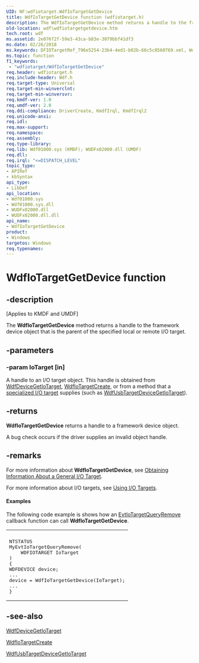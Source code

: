 ```yaml
---
UID: NF:wdfiotarget.WdfIoTargetGetDevice
title: WdfIoTargetGetDevice function (wdfiotarget.h)
description: The WdfIoTargetGetDevice method returns a handle to the framework device object that is the parent of the specified local or remote I/O target.
old-location: wdf\wdfiotargetgetdevice.htm
tech.root: wdf
ms.assetid: 2e076f2f-59e3-43ca-b83e-3079bbf41df3
ms.date: 02/26/2018
ms.keywords: DFIOTargetRef_796e5254-23b4-4ed1-b02b-66c5c8560769.xml, WdfIoTargetGetDevice, WdfIoTargetGetDevice method, kmdf.wdfiotargetgetdevice, wdf.wdfiotargetgetdevice, wdfiotarget/WdfIoTargetGetDevice
ms.topic: function
f1_keywords:
 - "wdfiotarget/WdfIoTargetGetDevice"
req.header: wdfiotarget.h
req.include-header: Wdf.h
req.target-type: Universal
req.target-min-winverclnt: 
req.target-min-winversvr: 
req.kmdf-ver: 1.0
req.umdf-ver: 2.0
req.ddi-compliance: DriverCreate, KmdfIrql, KmdfIrql2
req.unicode-ansi: 
req.idl: 
req.max-support: 
req.namespace: 
req.assembly: 
req.type-library: 
req.lib: Wdf01000.sys (KMDF); WUDFx02000.dll (UMDF)
req.dll: 
req.irql: "<=DISPATCH_LEVEL"
topic_type:
- APIRef
- kbSyntax
api_type:
- LibDef
api_location:
- Wdf01000.sys
- Wdf01000.sys.dll
- WUDFx02000.dll
- WUDFx02000.dll.dll
api_name:
- WdfIoTargetGetDevice
product:
- Windows
targetos: Windows
req.typenames: 
---
```


# WdfIoTargetGetDevice function


## -description


<p class="CCE_Message">[Applies to KMDF and UMDF]</p>

The <b>WdfIoTargetGetDevice</b> method returns a handle to the framework device object that is the parent of the specified local or remote I/O target.


## -parameters




### -param IoTarget [in]

A handle to an I/O target object. This handle is obtained from <a href="https://docs.microsoft.com/windows-hardware/drivers/ddi/content/wdfdevice/nf-wdfdevice-wdfdevicegetiotarget">WdfDeviceGetIoTarget</a>, <a href="https://docs.microsoft.com/windows-hardware/drivers/ddi/content/wdfiotarget/nf-wdfiotarget-wdfiotargetcreate">WdfIoTargetCreate</a>, or from a method that a <a href="https://docs.microsoft.com/windows-hardware/drivers/wdf/introduction-to-i-o-targets">specialized I/O target</a> supplies (such as <a href="https://docs.microsoft.com/windows-hardware/drivers/ddi/content/wdfusb/nf-wdfusb-wdfusbtargetdevicegetiotarget">WdfUsbTargetDeviceGetIoTarget</a>).


## -returns



<b>WdfIoTargetGetDevice</b> returns a handle to a framework device object.

A bug check occurs if the driver supplies an invalid object handle.






## -remarks



For more information about <b>WdfIoTargetGetDevice</b>, see <a href="https://docs.microsoft.com/windows-hardware/drivers/wdf/obtaining-information-about-a-general-i-o-target">Obtaining Information About a General I/O Target</a>. 

For more information about I/O targets, see <a href="https://docs.microsoft.com/windows-hardware/drivers/wdf/using-i-o-targets">Using I/O Targets</a>.


#### Examples

The following code example is shows how an <a href="https://docs.microsoft.com/windows-hardware/drivers/ddi/content/wdfiotarget/nc-wdfiotarget-evt_wdf_io_target_query_remove">EvtIoTargetQueryRemove</a> callback function can call <b>WdfIoTargetGetDevice</b>.

<div class="code"><span codelanguage=""><table>
<tr>
<th></th>
</tr>
<tr>
<td>
<pre>NTSTATUS
MyEvtIoTargetQueryRemove(
    WDFIOTARGET IoTarget
)
{
WDFDEVICE device;
...
device = WdfIoTargetGetDevice(IoTarget);
...
}</pre>
</td>
</tr>
</table></span></div>



## -see-also




<a href="https://docs.microsoft.com/windows-hardware/drivers/ddi/content/wdfdevice/nf-wdfdevice-wdfdevicegetiotarget">WdfDeviceGetIoTarget</a>



<a href="https://docs.microsoft.com/windows-hardware/drivers/ddi/content/wdfiotarget/nf-wdfiotarget-wdfiotargetcreate">WdfIoTargetCreate</a>



<a href="https://docs.microsoft.com/windows-hardware/drivers/ddi/content/wdfusb/nf-wdfusb-wdfusbtargetdevicegetiotarget">WdfUsbTargetDeviceGetIoTarget</a>
 

 

